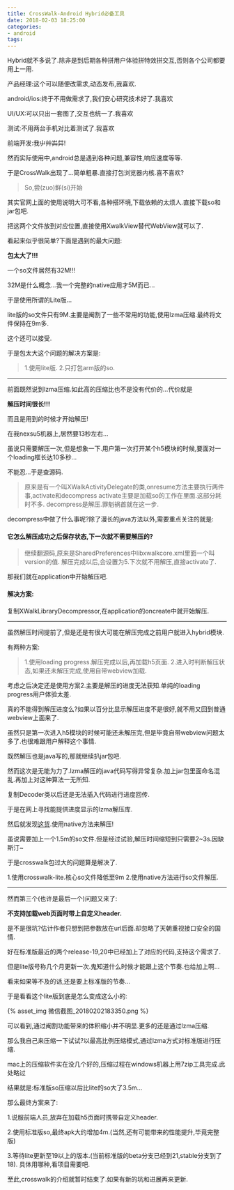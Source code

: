 ```yaml
---
title: CrossWalk-Android Hybrid必备工具
date: 2018-02-03 18:25:00
categories:
- android
tags:
---
```

Hybrid就不多说了.除非是到后期各种拼用户体验拼特效拼交互,否则各个公司都要用上一用.

产品经理:这个可以随便改需求,动态发布,我喜欢.

android/ios:终于不用做需求了,我们安心研究技术好了.我喜欢

UI/UX:可以只出一套图了,交互也统一了.我喜欢

测试:不用两台手机对比着测试了.我喜欢

前端开发:我屮艸芔茻!

然而实际使用中,android总是遇到各种问题,兼容性,响应速度等等.

于是CrossWalk出现了…简单粗暴.直接打包浏览器内核.喜不喜欢?

>So,尝(zuo)鲜(si)开始

其实官网上面的使用说明大可不看,各种搭环境,下载依赖的太烦人.直接下载so和jar包吧.

把这两个文件放到对应位置,直接使用XwalkView替代WebView就可以了.

看起来似乎很简单?下面是遇到的最大问题:

**包太大了!!!**

一个so文件居然有32M!!!

32M是什么概念…我一个完整的native应用才5M而已…

于是使用所谓的Lite版…

lite版的so文件只有9M.主要是阉割了一些不常用的功能,使用lzma压缩.最终将文件保持在9m多.

这个还可以接受.

于是包太大这个问题的解决方案是:

>1.使用lite版.
>2.只打包arm版的so.

----

前面既然说到lzma压缩.如此高的压缩比也不是没有代价的…代价就是

**解压时间很长!!!**

而且是用到的时候才开始解压!

在我nexsu5机器上,居然要13秒左右…

虽说只需要解压一次,但是想象一下.用户第一次打开某个h5模块的时候,要面对一个loading框长达10多秒…

不能忍…于是查源码.

>原来是有一个叫XWalkActivityDelegate的类,onresume方法主要执行两件事,activate和decompress
>activate主要是加载so的工作在里面.这部分耗时不多.
>decompress是解压.罪魁祸首就在这一步.

decompress中做了什么事呢?除了漫长的java方法以外,需要重点关注的就是:

#### 它怎么解压成功之后保存状态,下一次就不需要解压的?

>继续翻源码,原来是SharedPreferences中libxwalkcore.xml里面一个叫version的值.
>解压完成以后,会设置为5.下次就不用解压,直接activate了.

那我们就在application中开始解压吧.

#### 解决方案:

复制XWalkLibraryDecompressor,在application的oncreate中就开始解压.

----

虽然解压时间提前了,但是还是有很大可能在解压完成之前用户就进入hybrid模块.

有两种方案:

>1.使用loading progress.解压完成以后,再加载h5页面.
>2.进入时判断解压状态,如果还未解压完成,使用自带webview加载.

考虑之后决定还是使用方案2.主要是解压的进度无法获知.单纯的loading progress用户体验太差.

真的不能得到解压进度么?如果以百分比显示解压进度不是很好,就不用又回到普通webview上面来了.

虽然只是第一次进入h5模块的时候可能还未解压完,但是毕竟自带webview问题太多了.也很难跟用户解释这个事情.

既然解压也是java写的,那就继续扒jar包吧.

然而这次是无能为力了.lzma解压的java代码写得异常复杂.加上jar包里面命名混乱.再加上对这种算法一无所知.

复制Decoder类以后还是无法插入代码进行进度回传.

于是在网上寻找能提供进度显示的lzma解压库.

然后就发现[这货](https://github.com/hzy3774/AndroidP7zip).使用native方法来解压!

虽说需要加上一个1.5m的so文件.但是经过试验,解压时间缩短到只需要2~3s.因缺斯汀~

于是crosswalk包过大的问题算是解决了.
>
1.使用crosswalk-lite.核心so文件降低至9m
2.使用native方法进行so文件解压.

---

然而第三个(也许是最后一个)问题又来了:

**不支持加载web页面时带上自定义header.**

是不是很坑?估计作者只想到把参数放在url后面.却忽略了天朝重视接口安全的国情.

好在标准版最近的两个release-19,20中已经加上了对应的代码,支持这个需求了.

但是lite版号称几个月更新一次.鬼知道什么时候才能跟上这个节奏.也给加上啊…

看来如果等不及的话,还是要上标准版的节奏…

于是看看这个lite版到底是怎么变成这么小的:

{% asset_img 微信截图_20180202183350.png %}

可以看到,通过阉割功能带来的体积缩小并不明显.更多的还是通过lzma压缩.

那么我自己来压缩一下试试?以最高比例压缩模式,通过lzma方式对标准版进行压缩.

mac上的压缩软件实在没几个好的,压缩过程在windows机器上用7zip工具完成.此处略过

结果就是:标准版so压缩以后比lite的so大了3.5m…

那么最终方案来了:

1.说服前端人员,放弃在加载h5页面时携带自定义header.

2.使用标准版so,最终apk大约增加4m.(当然,还有可能带来的性能提升,毕竟完整版)

3.等待lite更新至19以上的版本.(当前标准版的beta分支已经到21,stable分支到了18).
具体用哪种,看项目需要吧.

至此,crosswalk的介绍就暂时结束了.如果有新的坑和进展再来更新.